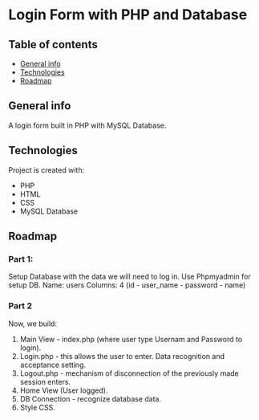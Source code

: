 # Login Form with PHP and Database

## Table of contents
* [General info](#general-info)
* [Technologies](#technologies)
* [Roadmap](#roadmap)


## General info
A login form built in PHP with MySQL Database.
	
## Technologies
Project is created with:
* PHP
* HTML
* CSS
* MySQL Database


## Roadmap

### Part 1:
Setup Database with the data we will need to log in. 
Use Phpmyadmin for setup DB.
Name: users
Columns: 4 (id - user_name - password - name)

### Part 2
Now, we build:

1. Main View - index.php (where user type Usernam and Password to login).
2. Login.php - this allows the user to enter. Data recognition and acceptance setting.
3. Logout.php - mechanism of disconnection of the previously made session enters.
4. Home View (User logged).
5. DB Connection - recognize database data.
5. Style CSS.




